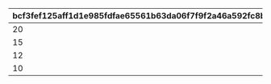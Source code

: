 |bcf3fef125aff1d1e985fdfae65561b63da06f7f9f2a46a592fc8bc5f5049986|d8a73355267173afcfb82bc674ed348d8526951887641748bf8111cb6f9ecb69|ecba81c6583d4ea4d5a8f559d30e75608dd0042ad89e27bd09b3e229ba2d6d8c|345cb2cfed162022b6451f603db8806ce13df437fb8f424300a17230de1f25d3|af716398e4d0bfd37c6068fd78e27b091a1eb22ee080ee21915f7a61c03c551c|3fa7ab61f17a5dd187199af70ccad835e8d3ebe9beec664ed5dcc3f535f6c14a|28c8d3d24771fc51c2f89891ed45a2b1a9c10e429810b0b366f167bd41c5700b|7ebed058866ba7f9820b5ee2211d9ca27924722c1a7b1fdf1a0d5ea970c8af2d|88e4ba5703e4d985d6340e77f77bd6a5f6e74a675501e12e69e5460d4ca2cee3|110180223ddc3d003524e4e3c4abc9b0fe935027775f3f95d0f33c6903dc3823|8b9d5c2bfd8aa0f41dc201528231d49a9b973ed49396e263831c24e40c6d757c|
| --- | --- | --- | --- | --- | --- | --- | --- | --- | --- | --- |
|20|100201|20|20|20|5|1|1|101301|20|20|
|15|101701|15|15|15|0|2|2|105601|15|15|
|12|101401|12|12|12|5|3|3|100901|12|12|
|10|101001|10|10|10|5|4|4|105101|10|10|
